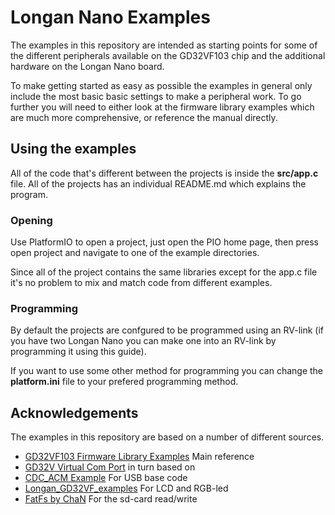 # Longan Nano Examples

The examples in this repository are intended as starting points for some of the different peripherals available on the GD32VF103 chip and the additional hardware on the Longan Nano board. 

To make getting started as easy as possible the examples in general only include the most basic basic settings to make a peripheral work. To go further you will need to either look at the firmware library examples which are much more comprehensive, or reference the manual directly. 

## Using the examples

All of the code that's different between the projects is inside the **src/app.c** file. All of the projects has an individual README.md which explains the program.

### Opening

Use PlatformIO to open a project, just open the PIO home page, then press open project and navigate to one of the example directories.

Since all of the project contains the same libraries except for the app.c file it's no problem to mix and match code from different examples.

### Programming

By default the projects are confgured to be programmed using an RV-link (if you have two Longan Nano you can make one into an RV-link by programming it using this guide).

If you want to use some other method for programming you can change the **platform.ini** file to your prefered programming method.

## Acknowledgements

The examples in this repository are based on a number of different sources. 

* [GD32VF103 Firmware Library Examples](https://github.com/riscv-mcu/GD32VF103_Firmware_Library) Main reference
* [GD32V Virtual Com Port](https://github.com/linusreM/GD32V-Virtual-COM-Port) in turn based on
* [CDC_ACM Example](https://github.com/riscv-mcu/GD32VF103_Demo_Suites/tree/master/GD32VF103C_START_Demo_Suites/Projects/04_USBFS/Device/CDC_ACM) For USB base code 
* [Longan_GD32VF_examples](https://github.com/sipeed/Longan_GD32VF_examples) For LCD and RGB-led 
* [FatFs by ChaN](http://elm-chan.org/fsw/ff/00index_e.html) For the sd-card read/write

